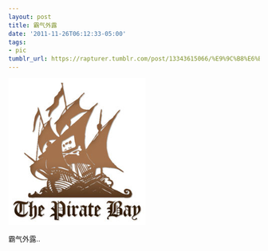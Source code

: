 ```yaml
---
layout: post
title: 霸气外露
date: '2011-11-26T06:12:33-05:00'
tags:
- pic
tumblr_url: https://rapturer.tumblr.com/post/13343615066/%E9%9C%B8%E6%B0%94%E5%A4%96%E9%9C%B2
---
```

 ![](/assets/img/tumblr_lv9lsxhwcS1r6af0jo1_400.jpg)  

霸气外露..

